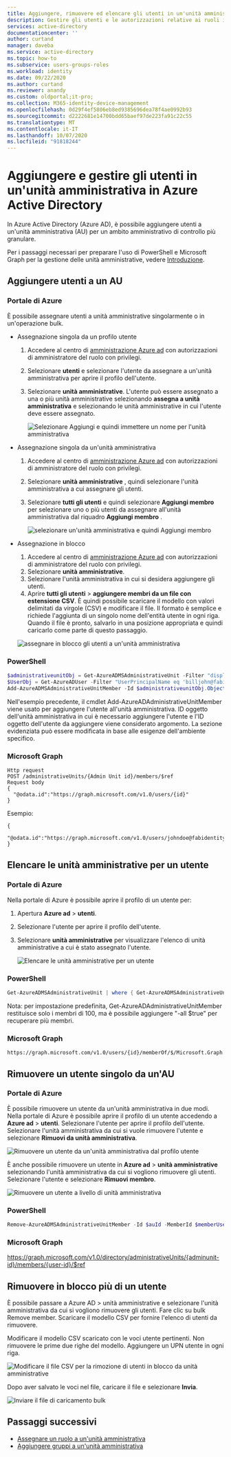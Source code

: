 ```yaml
---
title: Aggiungere, rimuovere ed elencare gli utenti in un'unità amministrativa-Azure Active Directory | Microsoft Docs
description: Gestire gli utenti e le autorizzazioni relative ai ruoli in un'unità amministrativa in Azure Active Directory
services: active-directory
documentationcenter: ''
author: curtand
manager: daveba
ms.service: active-directory
ms.topic: how-to
ms.subservice: users-groups-roles
ms.workload: identity
ms.date: 09/22/2020
ms.author: curtand
ms.reviewer: anandy
ms.custom: oldportal;it-pro;
ms.collection: M365-identity-device-management
ms.openlocfilehash: 0d29f4ef5806eb8ed9385696dea78f4ae0992b93
ms.sourcegitcommit: d2222681e14700bdd65baef97de223fa91c22c55
ms.translationtype: MT
ms.contentlocale: it-IT
ms.lasthandoff: 10/07/2020
ms.locfileid: "91818244"
---
```

# <a name="add-and-manage-users-in-an-administrative-unit-in-azure-active-directory"></a>Aggiungere e gestire gli utenti in un'unità amministrativa in Azure Active Directory

In Azure Active Directory (Azure AD), è possibile aggiungere utenti a un'unità amministrativa (AU) per un ambito amministrativo di controllo più granulare.

Per i passaggi necessari per preparare l'uso di PowerShell e Microsoft Graph per la gestione delle unità amministrative, vedere [Introduzione](roles-admin-units-manage.md#get-started).

## <a name="add-users-to-an-au"></a>Aggiungere utenti a un AU

### <a name="azure-portal"></a>Portale di Azure

È possibile assegnare utenti a unità amministrative singolarmente o in un'operazione bulk.

- Assegnazione singola da un profilo utente

   1. Accedere al centro di [amministrazione Azure ad](https://portal.azure.com) con autorizzazioni di amministratore del ruolo con privilegi.
   1. Selezionare **utenti** e selezionare l'utente da assegnare a un'unità amministrativa per aprire il profilo dell'utente.
   1. Selezionare **unità amministrative**. L'utente può essere assegnato a una o più unità amministrative selezionando **assegna a unità amministrativa** e selezionando le unità amministrative in cui l'utente deve essere assegnato.

       ![Selezionare Aggiungi e quindi immettere un nome per l'unità amministrativa](./media/roles-admin-units-add-manage-users/assign-users-individually.png)

- Assegnazione singola da un'unità amministrativa

   1. Accedere al centro di [amministrazione Azure ad](https://portal.azure.com) con autorizzazioni di amministratore del ruolo con privilegi.
   1. Selezionare **unità amministrative** , quindi selezionare l'unità amministrativa a cui assegnare gli utenti.
   1. Selezionare **tutti gli utenti** e quindi selezionare **Aggiungi membro** per selezionare uno o più utenti da assegnare all'unità amministrativa dal riquadro **Aggiungi membro** .

        ![selezionare un'unità amministrativa e quindi Aggiungi membro](./media/roles-admin-units-add-manage-users/assign-to-admin-unit.png)

- Assegnazione in blocco

   1. Accedere al centro di [amministrazione Azure ad](https://portal.azure.com) con autorizzazioni di amministratore del ruolo con privilegi.
   1. Selezionare **unità amministrative**.
   1. Selezionare l'unità amministrativa in cui si desidera aggiungere gli utenti.
   1. Aprire **tutti gli utenti**  >  **aggiungere membri da un file con estensione CSV**. È quindi possibile scaricare il modello con valori delimitati da virgole (CSV) e modificare il file. Il formato è semplice e richiede l'aggiunta di un singolo nome dell'entità utente in ogni riga. Quando il file è pronto, salvarlo in una posizione appropriata e quindi caricarlo come parte di questo passaggio.

    ![assegnare in blocco gli utenti a un'unità amministrativa](./media/roles-admin-units-add-manage-users/bulk-assign-to-admin-unit.png)

### <a name="powershell"></a>PowerShell

```powershell
$administrativeunitObj = Get-AzureADMSAdministrativeUnit -Filter "displayname eq 'Test administrative unit 2'"
$UserObj = Get-AzureADUser -Filter "UserPrincipalName eq 'billjohn@fabidentity.onmicrosoft.com'"
Add-AzureADMSAdministrativeUnitMember -Id $administrativeunitObj.ObjectId -RefObjectId $UserObj.ObjectId
```

Nell'esempio precedente, il cmdlet Add-AzureADAdministrativeUnitMember viene usato per aggiungere l'utente all'unità amministrativa. ID oggetto dell'unità amministrativa in cui è necessario aggiungere l'utente e l'ID oggetto dell'utente da aggiungere viene considerato argomento. La sezione evidenziata può essere modificata in base alle esigenze dell'ambiente specifico.

### <a name="microsoft-graph"></a>Microsoft Graph

```http
Http request
POST /administrativeUnits/{Admin Unit id}/members/$ref
Request body
{
  "@odata.id":"https://graph.microsoft.com/v1.0/users/{id}"
}
```

Esempio:

```http
{
  "@odata.id":"https://graph.microsoft.com/v1.0/users/johndoe@fabidentity.com"
}
```

## <a name="list-administrative-units-for-a-user"></a>Elencare le unità amministrative per un utente

### <a name="azure-portal"></a>Portale di Azure

Nella portale di Azure è possibile aprire il profilo di un utente per:

1. Apertura **Azure ad**  >  **utenti**.

1. Selezionare l'utente per aprire il profilo dell'utente.

1. Selezionare **unità amministrative** per visualizzare l'elenco di unità amministrative a cui è stato assegnato l'utente.

   ![Elencare le unità amministrative per un utente](./media/roles-admin-units-add-manage-users/list-user-admin-units.png)

### <a name="powershell"></a>PowerShell

```powershell
Get-AzureADMSAdministrativeUnit | where { Get-AzureADMSAdministrativeUnitMember -Id $_.ObjectId | where {$_.RefObjectId -eq $userObjId} }
```
Nota: per impostazione predefinita, Get-AzureADAdministrativeUnitMember restituisce solo i membri di 100, ma è possibile aggiungere "-all $true" per recuperare più membri.

### <a name="microsoft-graph"></a>Microsoft Graph

```http
https://graph.microsoft.com/v1.0/users/{id}/memberOf/$/Microsoft.Graph.AdministrativeUnit
```

## <a name="remove-a-single-user-from-an-au"></a>Rimuovere un utente singolo da un'AU

### <a name="azure-portal"></a>Portale di Azure

È possibile rimuovere un utente da un'unità amministrativa in due modi. Nella portale di Azure è possibile aprire il profilo di un utente accedendo a **Azure ad**  >  **utenti**. Selezionare l'utente per aprire il profilo dell'utente. Selezionare l'unità amministrativa da cui si vuole rimuovere l'utente e selezionare **Rimuovi da unità amministrativa**.

![Rimuovere un utente da un'unità amministrativa dal profilo utente](./media/roles-admin-units-add-manage-users/user-remove-admin-units.png)

È anche possibile rimuovere un utente in **Azure ad**  >  **unità amministrative** selezionando l'unità amministrativa da cui si vogliono rimuovere gli utenti. Selezionare l'utente e selezionare **Rimuovi membro**.
  
![Rimuovere un utente a livello di unità amministrativa](./media/roles-admin-units-add-manage-users/admin-units-remove-user.png)

### <a name="powershell"></a>PowerShell

```powershell
Remove-AzureADMSAdministrativeUnitMember -Id $auId -MemberId $memberUserObjId
```

### <a name="microsoft-graph"></a>Microsoft Graph

   https://graph.microsoft.com/v1.0/directory/administrativeUnits/{adminunit-id}/members/{user-id}/$ref

## <a name="bulk-remove-more-than-one-user"></a>Rimuovere in blocco più di un utente

È possibile passare a Azure AD > unità amministrative e selezionare l'unità amministrativa da cui si vogliono rimuovere gli utenti. Fare clic su bulk Remove member. Scaricare il modello CSV per fornire l'elenco di utenti da rimuovere.

Modificare il modello CSV scaricato con le voci utente pertinenti. Non rimuovere le prime due righe del modello. Aggiungere un UPN utente in ogni riga.

![Modificare il file CSV per la rimozione di utenti in blocco da unità amministrative](./media/roles-admin-units-add-manage-users/bulk-user-entries.png)

Dopo aver salvato le voci nel file, caricare il file e selezionare **Invia**.

![Inviare il file di caricamento bulk](./media/roles-admin-units-add-manage-users/bulk-user-remove.png)

## <a name="next-steps"></a>Passaggi successivi

- [Assegnare un ruolo a un'unità amministrativa](roles-admin-units-assign-roles.md)
- [Aggiungere gruppi a un'unità amministrativa](roles-admin-units-add-manage-groups.md)
